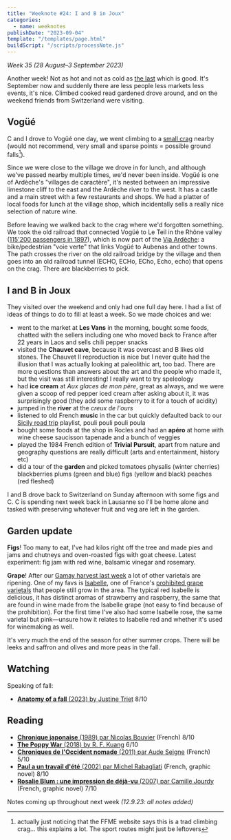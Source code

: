```yaml
---
title: "Weeknote #24: I and B in Joux"
categories:
  - name: weeknotes
publishDate: "2023-09-04"
template: "/templates/page.html"
buildScript: "/scripts/processNote.js"
---
```


_Week 35 (28 August–3 September 2023)_

Another week! Not as hot and not as cold as [the last](/notes/weeknote-23-heatwave-harvest/) which is good. It's September now and suddenly there are less people less markets less events, it's nice. Climbed cooked read gardened drove around, and on the weekend friends from Switzerland were visiting.

## Vogüé

C and I drove to Vogüé one day, we went climbing to a [small crag](https://www.ffme.fr/sne-fiche/684/) nearby (would not recommend, very small and sparse points = possible ground falls[^1]).

Since we were close to the village we drove in for lunch, and although we've passed nearby multiple times, we'd never been inside. Vogüé is one of Ardèche's "villages de caractère", it's nested between an impressive limestone cliff to the east and the Ardèche river to the west. It has a castle and a main street with a few restaurants and shops. We had a platter of local foods for lunch at the village shop, which incidentally sells a really nice selection of nature wine.

Before leaving we walked back to the crag where we'd forgotten something. We took the old railroad that connected Vogüé to Le Teil in the Rhône valley ([115'200 passengers in 1897](https://www.davidrumsey.com/luna/servlet/detail/RUMSEY~8~1~309716~90079636)), which is now part of the [Via Ardèche](https://via-ardeche.fr/): a bike/pedestrian "voie verte" that links Vogüé to Aubenas and other towns. The path crosses the river on the old railroad bridge by the village and then goes into an old railroad tunnel (ECHO, ECHo, ECho, Echo, echo) that opens on the crag. There are blackberries to pick.

## I and B in Joux

They visited over the weekend and only had one full day here. I had a list of ideas of things to do to fill at least a week. So we made choices and we:

- went to the market at **Les Vans** in the morning, bought some foods, chatted with the sellers including one who moved back to France after 22 years in Laos and sells chili pepper snacks
- visited the **Chauvet cave**, because it was overcast and B likes old stones. The Chauvet II reproduction is nice but I never quite had the illusion that I was actually looking at paleolithic art, too bad. There are more questions than answers about the art and the people who made it, but the visit was still interesting! I really want to try speleology
- had **ice cream** at _Aux glaces de mon père_, great as always, and we were given a scoop of red pepper iced cream after asking about it, it was surprisingly good (they add some raspberry to it for a touch of acidity)
- jumped in the **river** at the _creux de l'ours_
- listened to old French **music** in the car but quickly defaulted back to our [Sicily road trip](/notes/weeknote-12-road-trip-through-the-three-valli-of-sicily/) playlist, pouli pouli pouli poula
- bought some foods at the shop in Rocles and had an **apéro** at home with wine cheese saucisson tapenade and a bunch of veggies
- played the 1984 French edition of **Trivial Pursuit**, apart from nature and geography questions are really difficult (arts and entertainment, history etc)
- did a tour of the **garden** and picked tomatoes physalis (winter cherries) blackberries plums (green and blue) figs (yellow and black) peaches (red fleshed)

I and B drove back to Switzerland on Sunday afternoon with some figs and C. C is spending next week back in Lausanne so I'll be home alone and tasked with preserving whatever fruit and veg are left in the garden.

## Garden update

**Figs**! Too many to eat, I've had kilos right off the tree and made pies and jams and chutneys and oven-roasted figs with goat cheese. Latest experiment: fig jam with red wine, balsamic vinegar and rosemary.

**Grape**! After our [Gamay harvest last week](/notes/weeknote-23-heatwave-harvest/) a lot of other varietals are ripening. One of my favs is [Isabelle](<https://en.wikipedia.org/wiki/Isabella_(grape)>), one of France's [prohibited grape varietals](/notes/weeknote-18-drinking-vitis-labrusca/) that people still grow in the area. The typical red Isabelle is delicious, it has distinct aromas of strawberry and raspberry, the same that are found in wine made from the Isabelle grape (not easy to find because of the prohibition). For the first time I've also had some Isabelle rose, the same varietal but pink—unsure how it relates to Isabelle red and whether it's used for winemaking as well.

It's very much the end of the season for other summer crops. There will be leeks and saffron and olives and more peas in the fall.

## Watching

Speaking of fall:

- [**Anatomy of a fall** (2023) by Justine Triet](/notes/anatomy-of-a-fall-by-justine-triet/) 8/10

## Reading

- [**Chronique japonaise** (1989) par Nicolas Bouvier](/notes/chronique-japonaise-par-nicolas-bouvier/) (French) 8/10
- [**The Poppy War** (2018) by R. F. Kuang](/notes/the-poppy-war-by-r-f-kuang/) 6/10
- [**Chroniques de l'Occident nomade** (2011) par Aude Seigne](/notes/chroniques-de-l-occident-nomade-par-aude-seigne/) (French) 5/10
- [**Paul a un travail d'été** (2002) par Michel Rabagliati](/notes/paul-a-un-travail-d-ete-par-michel-rabagliati/) (French, graphic novel) 8/10
- [**Rosalie Blum : une impression de déjà-vu** (2007) par Camille Jourdy](/notes/rosalie-blum-une-impression-de-deja-vu-par-camille-jourdy/) (French, graphic novel) 7/10

Notes coming up throughout next week _(12.9.23: all notes added)_

[^1]: actually just noticing that the FFME website says this is a trad climbing crag... this explains a lot. The sport routes might just be leftovers
